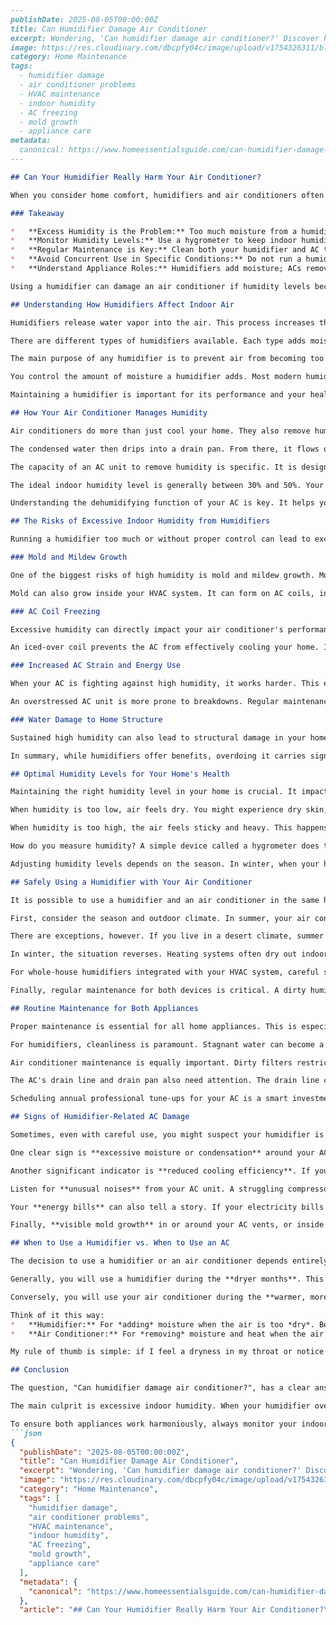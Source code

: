 ```markdown
---
publishDate: 2025-08-05T00:00:00Z
title: Can Humidifier Damage Air Conditioner
excerpt: Wondering, 'Can humidifier damage air conditioner?' Discover how improper use can affect your AC, the risks involved, and essential tips for safe operation.
image: https://res.cloudinary.com/dbcpfy04c/image/upload/v1754326311/blog_image_1754326311_u2vuw2.webp
category: Home Maintenance
tags:
  - humidifier damage
  - air conditioner problems
  - HVAC maintenance
  - indoor humidity
  - AC freezing
  - mold growth
  - appliance care
metadata:
  canonical: https://www.homeessentialsguide.com/can-humidifier-damage-air-conditioner
---

## Can Your Humidifier Really Harm Your Air Conditioner?

When you consider home comfort, humidifiers and air conditioners often play different roles. A humidifier adds moisture to the air. An air conditioner removes moisture and cools the air. You might wonder, "Can humidifier damage air conditioner?" It is a valid question. Using these appliances together requires understanding their functions. This article explores how humidifiers and air conditioners interact. We will discuss potential damage, optimal usage, and maintenance tips. My goal is to help you use both devices safely and efficiently.

### Takeaway

*   **Excess Humidity is the Problem:** Too much moisture from a humidifier can overwork your AC.
*   **Monitor Humidity Levels:** Use a hygrometer to keep indoor humidity between 30-50%.
*   **Regular Maintenance is Key:** Clean both your humidifier and AC to prevent issues like mold and poor performance.
*   **Avoid Concurrent Use in Specific Conditions:** Do not run a humidifier when your AC is actively dehumidifying, especially in summer.
*   **Understand Appliance Roles:** Humidifiers add moisture; ACs remove it. Use them for their intended purposes based on seasonal needs.

Using a humidifier can damage an air conditioner if humidity levels become too high. An AC works to remove moisture. A humidifier adds it. Too much added moisture forces the AC to work harder, leading to inefficiency, potential freezing of coils, and mold growth. Proper balance is crucial for both appliances.

## Understanding How Humidifiers Affect Indoor Air

Humidifiers release water vapor into the air. This process increases the humidity level in a room. People use humidifiers for several reasons. Dry air can cause skin irritation, sinus problems, and even damage to wooden furniture. A humidifier helps alleviate these issues. It makes the air more comfortable.

There are different types of humidifiers available. Each type adds moisture in its own way. Cool mist humidifiers use a fan to blow air through a wet wick or a nebulizer to create a fine mist. Warm mist humidifiers boil water and release warm, sterile steam. Ultrasonic humidifiers use high-frequency vibrations to produce a fine, cool mist. Whole-house humidifiers connect directly to your HVAC system. They add moisture to the air circulating throughout your entire home.

The main purpose of any humidifier is to prevent air from becoming too dry. This is often necessary in winter months when heating systems dry out indoor air. Using a humidifier helps maintain a comfortable and healthy indoor environment. It can reduce static electricity and keep houseplants healthy. Understanding [what is air humidifier do](https://homeessentialsguide.com/what-is-air-humidifier-do) helps you decide if you need one. This appliance adds moisture where it is lacking.

You control the amount of moisture a humidifier adds. Most modern humidifiers have a humidistat. This sensor measures the air's humidity. You set a desired humidity level on the device. The humidifier turns on and off to maintain that level. Without a humidistat, the humidifier runs continuously. This can lead to excessive humidity.

Maintaining a humidifier is important for its performance and your health. Dirty humidifiers can spread bacteria and mold into the air. Regular cleaning prevents this. I clean my humidifier weekly to keep it running well. This also ensures the air I breathe is clean. Understanding the basic function and maintenance of humidifiers is the first step. It helps in preventing any potential issues when used alongside other appliances.

## How Your Air Conditioner Manages Humidity

Air conditioners do more than just cool your home. They also remove humidity from the air. This is a vital function for comfort. When warm, humid air enters your AC unit, it passes over cold evaporator coils. The coils cool the air. As the air cools, moisture in the air condenses onto the cold surface of the coils. This is similar to water droplets forming on a cold glass on a hot day.

The condensed water then drips into a drain pan. From there, it flows out of your home through a drain line. This process is called dehumidification. It reduces the amount of water vapor in your indoor air. A good air conditioner makes your home feel cooler at the same temperature. This is because lower humidity allows sweat to evaporate more easily from your skin. This natural cooling process makes you feel more comfortable.

The capacity of an AC unit to remove humidity is specific. It is designed to handle a certain amount of moisture. When humidity levels are within its normal operating range, the AC performs efficiently. It cools and dehumidifies as intended. However, if the air contains too much moisture, the AC unit might struggle. It may not be able to remove all the excess water vapor effectively.

The ideal indoor humidity level is generally between 30% and 50%. Your air conditioner helps maintain this balance, especially during hot, humid seasons. If the humidity level climbs much higher than 50%, your AC will work harder to remove it. This increased workload puts strain on the system. It can also lead to higher energy bills.

Understanding the dehumidifying function of your AC is key. It helps you grasp why adding too much moisture with a humidifier can cause problems. An AC and a humidifier have opposing goals regarding moisture. One removes, the other adds. Their interaction needs careful management. Knowing [how to clean air conditioner](https://homeessentialsguide.com/how-to-clean-air-conditioner) is also important to ensure its dehumidification capabilities remain optimal. A clean AC works more efficiently.

## The Risks of Excessive Indoor Humidity from Humidifiers

Running a humidifier too much or without proper control can lead to excessively high indoor humidity. This creates several problems for your home and your air conditioner. When humidity levels consistently rise above 60%, you start seeing negative effects. This is the point where potential damage becomes a real concern. High humidity makes your home feel muggy and uncomfortable. It also creates ideal conditions for unwanted guests.

### Mold and Mildew Growth

One of the biggest risks of high humidity is mold and mildew growth. Mold spores are always present in the air. They need moisture to grow. High humidity provides the perfect breeding ground. Mold can appear on walls, ceilings, carpets, and furniture. It looks unsightly and often smells musty. More importantly, mold can pose serious health risks. It can cause allergies, respiratory issues, and other health problems. Areas like bathrooms, basements, and around windows are especially vulnerable. These spots often trap moisture.

Mold can also grow inside your HVAC system. It can form on AC coils, in ductwork, and inside drain pans. Once mold establishes itself in these areas, it can spread spores throughout your home every time the AC runs. This compromises your indoor air quality significantly. It also creates a difficult and costly cleaning problem.

### AC Coil Freezing

Excessive humidity can directly impact your air conditioner's performance. When the air entering the AC unit is too moist, the cold evaporator coils can struggle. The moisture condenses on the coils. If the AC runs continuously in very humid conditions, the coils can get too cold. This causes the condensed water to freeze on the coils instead of draining away. Ice builds up on the coils.

An iced-over coil prevents the AC from effectively cooling your home. It also blocks airflow. This puts a huge strain on the compressor, the heart of your AC unit. The compressor has to work harder and longer. This can lead to premature wear and tear. Eventually, it can cause the compressor to fail. Replacing a compressor is very expensive. It is often comparable to buying a new AC unit.

### Increased AC Strain and Energy Use

When your AC is fighting against high humidity, it works harder. This extra effort means it uses more electricity. Your energy bills will likely increase. The system runs longer cycles to try and remove the moisture and cool the air. This constant running puts more stress on all components. The fan motor, compressor, and other moving parts experience more wear. This reduces the lifespan of your air conditioner.

An overstressed AC unit is more prone to breakdowns. Regular maintenance helps, but continuous strain is damaging. My own AC unit once struggled due to high humidity. The energy bill spiked, and I noticed the air wasn't as cool. I realized my humidifier was set too high. Adjusting it made a big difference.

### Water Damage to Home Structure

Sustained high humidity can also lead to structural damage in your home. Wood floors can warp. Walls can develop moisture stains. Paint can peel, and wallpaper can bubble. Wooden furniture might swell or crack. These issues are expensive to fix. They also reduce your home's value. The problem often starts subtly. You might notice a faint musty smell first. Then, visible signs of damage appear. It is crucial to address high humidity promptly to prevent such long-term structural issues.

In summary, while humidifiers offer benefits, overdoing it carries significant risks. Monitoring humidity levels is not just about comfort. It is about protecting your home and your expensive air conditioning system.

## Optimal Humidity Levels for Your Home's Health

Maintaining the right humidity level in your home is crucial. It impacts comfort, health, and the longevity of your home and appliances. Most experts agree that the ideal indoor relative humidity should be between 30% and 50%. This range provides the best balance. It keeps you comfortable and prevents problems.

When humidity is too low, air feels dry. You might experience dry skin, chapped lips, or a scratchy throat. Static electricity becomes common. Wooden furniture and floors can crack. Plants may suffer. This is often the case in winter, especially when heating systems are running. A humidifier helps bring these levels up. Knowing [how to humidifier the air](https://homeessentialsguide.com/how-to-humidifier-the-air) correctly means aiming for this optimal range.

When humidity is too high, the air feels sticky and heavy. This happens often in summer months, especially in humid climates. High humidity also creates a breeding ground for mold, dust mites, and bacteria. It can lead to musty odors and damage to your home's structure. Your air conditioner removes this excess moisture. Using a humidifier at this time can counteract your AC's efforts.

How do you measure humidity? A simple device called a hygrometer does this. Many smart thermostats also include a built-in hygrometer. You can place a hygrometer in different rooms. This gives you an accurate reading of your home's humidity levels. I use a digital hygrometer. It helps me monitor my indoor environment easily. I can then adjust my humidifier or AC use accordingly.

Adjusting humidity levels depends on the season. In winter, when your heating system dries out the air, a humidifier is often beneficial. You might set it to maintain around 40% humidity. In summer, your AC primarily handles cooling and dehumidifying. If you live in a very dry climate, you might still need a humidifier in summer. However, in most places, your AC effectively manages summer humidity. The goal is always to stay within the 30-50% range for optimal indoor conditions. My personal approach is to check the hygrometer daily. This ensures I am not creating new problems while solving old ones.

## Safely Using a Humidifier with Your Air Conditioner

It is possible to use a humidifier and an air conditioner in the same home without causing damage. The key is understanding their roles and when to use each one. Both appliances serve distinct purposes related to indoor air quality. The goal is to avoid their functions from clashing.

First, consider the season and outdoor climate. In summer, your air conditioner actively removes humidity. Running a humidifier simultaneously often creates a conflict. The humidifier adds moisture, and the AC tries to remove it. This forces the AC to work harder. It becomes less efficient. This setup wastes energy and puts undue strain on your AC. In most humid summer climates, you should generally not run a humidifier. Your AC handles the humidity.

There are exceptions, however. If you live in a desert climate, summer air can be extremely dry. Even with the AC running for cooling, the air might lack sufficient moisture. In such specific scenarios, you might use a humidifier. However, you must monitor humidity levels closely with a hygrometer. Set the humidifier to maintain a low target, like 30-35%. Ensure your AC's dehumidification capability is not overwhelmed.

In winter, the situation reverses. Heating systems often dry out indoor air. This is when a humidifier becomes valuable. Your AC unit is likely off during winter. Therefore, there is no conflict. The humidifier can operate freely to add moisture without battling an opposing system. This is the primary time you should be actively using your humidifier.

For whole-house humidifiers integrated with your HVAC system, careful settings are even more crucial. These systems often work in conjunction with your furnace. They should typically be turned off or set to a very low level when your AC is operating. Consult your HVAC professional if you have a whole-house system. They can advise on the best settings for your specific climate and system.

Finally, regular maintenance for both devices is critical. A dirty humidifier can release dust or mineral deposits. These can accumulate in your AC's air filter or coils. A dirty AC cannot effectively remove humidity. Knowing [how to clean my air humidifier](https://homeessentialsguide.com/how-to-clean-my-air-humidifier) and your AC unit helps prevent problems. Keeping them clean ensures they both operate at peak efficiency. This prevents potential humidifier damage to the air conditioner.

## Routine Maintenance for Both Appliances

Proper maintenance is essential for all home appliances. This is especially true for humidifiers and air conditioners. Regular care prevents issues, extends lifespan, and ensures efficient operation. Neglecting maintenance can lead to breakdowns and costly repairs. It also minimizes the risk of a humidifier damaging an air conditioner.

For humidifiers, cleanliness is paramount. Stagnant water can become a breeding ground for bacteria and mold. These microorganisms can then be dispersed into your air. This pollutes indoor air quality and can trigger allergies or respiratory problems. I make sure to clean my portable humidifier every few days. I follow the manufacturer's instructions. This usually involves rinsing the water tank daily. It also includes disinfecting the unit weekly. Using distilled water instead of tap water can reduce mineral buildup. Mineral dust can also be dispersed into the air. This can settle on surfaces, including your AC coils. Knowing [how to keep air humidifier clean](https://homeessentialsguide.com/how-to-keep-air-humidifier-clean) is vital for health and appliance protection.

Air conditioner maintenance is equally important. Dirty filters restrict airflow. This makes your AC work harder and reduces its cooling and dehumidifying efficiency. I check my AC filter monthly and replace it as needed. Usually, this means every 1-3 months. Dirty coils also impair performance. Over time, dust and grime accumulate on the evaporator and condenser coils. This reduces their ability to transfer heat. This makes the unit run longer. It also increases energy consumption. Professional AC cleaning usually includes coil cleaning. This should be done annually.

The AC's drain line and drain pan also need attention. The drain line can get clogged with algae or mold. This causes water to back up into the unit. This overflow can lead to water damage in your home. It can also create excessive moisture around the AC components. Clear the drain line periodically. You can use a mixture of bleach and water. This prevents blockages.

Scheduling annual professional tune-ups for your AC is a smart investment. A technician can inspect all components. They check refrigerant levels. They clean coils and drain lines. They also identify potential problems before they become serious. This proactive approach saves money in the long run. It prevents major breakdowns. It ensures your AC is ready to handle both cooling and dehumidifying tasks effectively. By maintaining both appliances, you ensure they function optimally. This minimizes any potential conflict or damage.

## Signs of Humidifier-Related AC Damage

Sometimes, even with careful use, you might suspect your humidifier is impacting your air conditioner. Knowing the signs of potential damage helps you act quickly. Early detection can prevent more severe and expensive problems. Pay attention to changes in your home environment and AC performance.

One clear sign is **excessive moisture or condensation** around your AC vents or on windows. If your humidifier is adding too much moisture, the air becomes saturated. Your AC tries to remove this moisture, but it can only do so much. If the AC cannot keep up, you will see condensation. This moisture can lead to water stains on walls or ceilings. It also promotes mold growth in areas not typically damp.

Another significant indicator is **reduced cooling efficiency**. If your AC is running but your home does not feel cool, or it feels clammy, this is a red flag. When AC coils freeze due to excessive humidity, they cannot absorb heat effectively. The airflow also becomes restricted. This makes your AC blow warm or only slightly cool air. You might notice the AC running almost constantly without achieving the desired temperature.

Listen for **unusual noises** from your AC unit. A struggling compressor, due to constant overwork, might make loud grinding or buzzing sounds. This indicates the unit is under severe strain. These noises are not normal. They suggest internal components are being pushed beyond their limits. Ignoring these sounds can lead to a complete compressor failure.

Your **energy bills** can also tell a story. If your electricity bills suddenly spike during a period when you are using both a humidifier and AC, it suggests inefficiency. The AC is working harder than it should. It is consuming more power to fight the added humidity from the humidifier. Compare your current bills to previous months or the same period last year. A significant increase without a change in usage habits can point to a problem.

Finally, **visible mold growth** in or around your AC vents, or inside the unit itself, is a direct sign of high humidity issues. If you notice a musty smell emanating from your vents, mold is likely growing within your ductwork or on the coils. This indicates your AC is not effectively removing moisture, or humidity levels are simply too high for the system to manage. In such cases, professional inspection and cleaning are immediately necessary. Address the root cause of the excess humidity as well. My air conditioner started making a strange buzzing sound once. It turned out to be early signs of coil freezing because I had forgotten to adjust my humidifier settings.

## When to Use a Humidifier vs. When to Use an AC

The decision to use a humidifier or an air conditioner depends entirely on your indoor environment's specific needs. These two appliances are designed for opposite purposes: one adds moisture, the other removes it. Understanding their primary functions helps you use them correctly. You should never use them against each other.

Generally, you will use a humidifier during the **dryer months**. This is typically in winter when heating systems are active. Furnaces and heaters tend to dry out indoor air. This leads to low humidity levels. Symptoms like dry skin, static shocks, and cracked wood are common. In these situations, a humidifier helps restore comfortable moisture levels. Your air conditioner is usually off during these cold months. Therefore, there is no conflict between the two appliances. The humidifier works alone to improve air quality.

Conversely, you will use your air conditioner during the **warmer, more humid months**. This is typically in summer. AC units cool the air. More importantly, they remove excess moisture from the air. High humidity in summer makes the air feel sticky and hot. It also encourages mold growth. Your AC works to lower both temperature and humidity. Running a humidifier during this time, especially in already humid climates, directly counteracts your AC's dehumidifying efforts. This forces your AC to work harder and less efficiently. It also increases the risk of damage.

Think of it this way:
*   **Humidifier:** For *adding* moisture when the air is too *dry*. Best used when your AC is off.
*   **Air Conditioner:** For *removing* moisture and heat when the air is too *humid* and warm.

My rule of thumb is simple: if I feel a dryness in my throat or notice static electricity, it's humidifier time, assuming it's cold outside. If I feel sticky and warm, even when it's cool, it's AC time. Always check your hygrometer. If the humidity is below 30%, consider a humidifier. If it's above 50-55%, rely on your AC to dehumidify. In very specific, arid summer climates, you might need a humidifier alongside your AC, but this is rare. Even then, very careful monitoring of humidity levels is critical to avoid overburdening your AC. Using each appliance for its intended purpose based on the season is the safest and most efficient approach.

## Conclusion

The question, "Can humidifier damage air conditioner?", has a clear answer: yes, under certain conditions. While humidifiers and air conditioners both contribute to home comfort, they operate with opposing goals regarding moisture. A humidifier adds moisture, and an AC removes it. Using them improperly can lead to significant problems for your air conditioning system and your home.

The main culprit is excessive indoor humidity. When your humidifier overworks, or you use it during already humid conditions, your AC struggles. This can cause its coils to freeze. It also forces the compressor to work overtime, leading to increased energy bills and premature wear. Mold growth, a musty odor, and potential structural damage to your home are also serious consequences of uncontrolled humidity. My experience taught me that balance is everything.

To ensure both appliances work harmoniously, always monitor your indoor humidity with a hygrometer. Aim for levels between 30% and 50%. Use your humidifier primarily during dry, cold months when your heating system is active and your AC is off. In warm, humid seasons, let your air conditioner handle both cooling and dehumidifying. Regular maintenance for both your humidifier and your AC is also critical. Keep them clean to prevent breakdowns and maintain efficiency. By understanding their functions and using them wisely, you can enjoy a comfortable home without risking damage to your valuable appliances. Take care of your home's air systems; they take care of you.```
```json
{
  "publishDate": "2025-08-05T00:00:00Z",
  "title": "Can Humidifier Damage Air Conditioner",
  "excerpt": "Wondering, 'Can humidifier damage air conditioner?' Discover how improper use can affect your AC, the risks involved, and essential tips for safe operation.",
  "image": "https://res.cloudinary.com/dbcpfy04c/image/upload/v1754326311/blog_image_1754326311_u2vuw2.webp",
  "category": "Home Maintenance",
  "tags": [
    "humidifier damage",
    "air conditioner problems",
    "HVAC maintenance",
    "indoor humidity",
    "AC freezing",
    "mold growth",
    "appliance care"
  ],
  "metadata": {
    "canonical": "https://www.homeessentialsguide.com/can-humidifier-damage-air-conditioner"
  },
  "article": "## Can Your Humidifier Really Harm Your Air Conditioner?\n\nWhen you consider home comfort, humidifiers and air conditioners often play different roles. A humidifier adds moisture to the air. An air conditioner removes moisture and cools the air. You might wonder, \"Can humidifier damage air conditioner?\" It is a valid question. Using these appliances together requires understanding their functions. This article explores how humidifiers and air conditioners interact. We will discuss potential damage, optimal usage, and maintenance tips. My goal is to help you use both devices safely and efficiently.\n\n### Takeaway\n\n*   **Excess Humidity is the Problem:** Too much moisture from a humidifier can overwork your AC.\n*   **Monitor Humidity Levels:** Use a hygrometer to keep indoor humidity between 30-50%.\n*   **Regular Maintenance is Key:** Clean both your humidifier and AC to prevent issues like mold and poor performance.\n*   **Avoid Concurrent Use in Specific Conditions:** Do not run a humidifier when your AC is actively dehumidifying, especially in summer.\n*   **Understand Appliance Roles:** Humidifiers add moisture; ACs remove it. Use them for their intended purposes based on seasonal needs.\n\nUsing a humidifier can damage an air conditioner if humidity levels become too high. An AC works to remove moisture. A humidifier adds it. Too much added moisture forces the AC to work harder, leading to inefficiency, potential freezing of coils, and mold growth. Proper balance is crucial for both appliances.\n\n## Understanding How Humidifiers Affect Indoor Air\n\nHumidifiers release water vapor into the air. This process increases the humidity level in a room. People use humidifiers for several reasons. Dry air can cause skin irritation, sinus problems, and even damage to wooden furniture. A humidifier helps alleviate these issues. It makes the air more comfortable.\n\nThere are different types of humidifiers available. Each type adds moisture in its own way. Cool mist humidifiers use a fan to blow air through a wet wick or a nebulizer to create a fine mist. Warm mist humidifiers boil water and release warm, sterile steam. Ultrasonic humidifiers use high-frequency vibrations to produce a fine, cool mist. Whole-house humidifiers connect directly to your HVAC system. They add moisture to the air circulating throughout your entire home.\n\nThe main purpose of any humidifier is to prevent air from becoming too dry. This is often necessary in winter months when heating systems dry out indoor air. Using a humidifier helps maintain a comfortable and healthy indoor environment. It can reduce static electricity and keep houseplants healthy. Understanding [what is air humidifier do](https://homeessentialsguide.com/what-is-air-humidifier-do) helps you decide if you need one. This appliance adds moisture where it is lacking.\n\nYou control the amount of moisture a humidifier adds. Most modern humidifiers have a humidistat. This sensor measures the air's humidity. You set a desired humidity level on the device. The humidifier turns on and off to maintain that level. Without a humidistat, the humidifier runs continuously. This can lead to excessive humidity.\n\nMaintaining a humidifier is important for its performance and your health. Dirty humidifiers can spread bacteria and mold into the air. These can pollute your indoor air. Regular cleaning prevents this. I clean my humidifier weekly to keep it running well. This also ensures the air I breathe is clean. Understanding the basic function and maintenance of humidifiers is the first step. It helps in preventing any potential issues when used alongside other appliances.\n\n## How Your Air Conditioner Manages Humidity\n\nAir conditioners do more than just cool your home. They also remove humidity from the air. This is a vital function for comfort. When warm, humid air enters your AC unit, it passes over cold evaporator coils. The coils cool the air. As the air cools, moisture in the air condenses onto the cold surface of the coils. This is similar to water droplets forming on a cold glass on a hot day.\n\nThe condensed water then drips into a drain pan. From there, it flows out of your home through a drain line. This process is called dehumidification. It reduces the amount of water vapor in your indoor air. A good air conditioner makes your home feel cooler at the same temperature. This is because lower humidity allows sweat to evaporate more easily from your skin. This natural cooling process makes you feel more comfortable.\n\nThe capacity of an AC unit to remove humidity is specific. It is designed to handle a certain amount of moisture. When humidity levels are within its normal operating range, the AC performs efficiently. It cools and dehumidifies as intended. However, if the air contains too much moisture, the AC unit might struggle. It may not be able to remove all the excess water vapor effectively.\n\nThe ideal indoor humidity level is generally between 30% and 50%. Your air conditioner helps maintain this balance, especially during hot, humid seasons. If the humidity level climbs much higher than 50%, your AC will work harder to remove it. This increased workload puts strain on the system. It can also lead to higher energy bills.\n\nUnderstanding the dehumidifying function of your AC is key. It helps you grasp why adding too much moisture with a humidifier can cause problems. An AC and a humidifier have opposing goals regarding moisture. One removes, the other adds. Their interaction needs careful management. Knowing [how to clean air conditioner](https://homeessentialsguide.com/how-to-clean-air-conditioner) is also important to ensure its dehumidification capabilities remain optimal. A clean AC works more efficiently.\n\n## The Risks of Excessive Indoor Humidity from Humidifiers\n\nRunning a humidifier too much or without proper control can lead to excessively high indoor humidity. This creates several problems for your home and your air conditioner. When humidity levels consistently rise above 60%, you start seeing negative effects. This is the point where potential damage becomes a real concern. High humidity makes your home feel muggy and uncomfortable. It also creates ideal conditions for unwanted guests.\n\n### Mold and Mildew Growth\n\nOne of the biggest risks of high humidity is mold and mildew growth. Mold spores are always present in the air.
